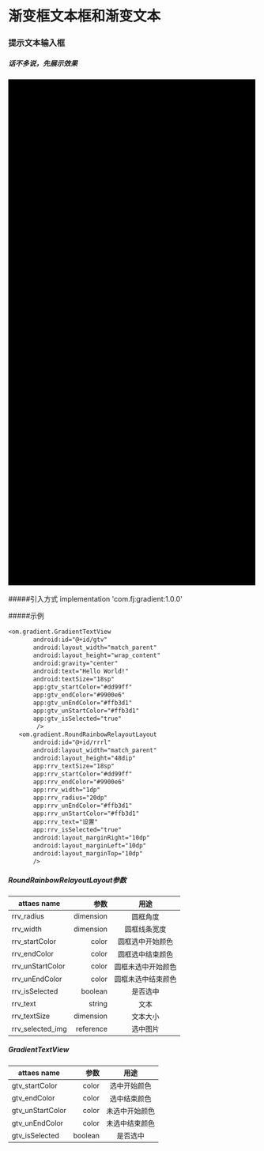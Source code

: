 # 渐变框文本框和渐变文本
### 提示文本输入框
##### 话不多说，先展示效果
![image](https://github.com/fengjian2015/gradient/blob/master/gradient/gifhome_626x1280_5s.gif)

#####引入方式
 implementation 'com.fj:gradient:1.0.0'

 #####示例
 ```
 <om.gradient.GradientTextView
        android:id="@+id/gtv"
        android:layout_width="match_parent"
        android:layout_height="wrap_content"
        android:gravity="center"
        android:text="Hello World!"
        android:textSize="18sp"
        app:gtv_startColor="#dd99ff"
        app:gtv_endColor="#9900e6"
        app:gtv_unEndColor="#ffb3d1"
        app:gtv_unStartColor="#ffb3d1"
        app:gtv_isSelected="true"
         />
    <om.gradient.RoundRainbowRelayoutLayout
        android:id="@+id/rrrl"
        android:layout_width="match_parent"
        android:layout_height="48dip"
        app:rrv_textSize="18sp"
        app:rrv_startColor="#dd99ff"
        app:rrv_endColor="#9900e6"
        app:rrv_width="1dp"
        app:rrv_radius="20dp"
        app:rrv_unEndColor="#ffb3d1"
        app:rrv_unStartColor="#ffb3d1"
        app:rrv_text="设置"
        app:rrv_isSelected="true"
        android:layout_marginRight="10dp"
        android:layout_marginLeft="10dp"
        android:layout_marginTop="10dp"
        />
 ```

##### RoundRainbowRelayoutLayout参数
| attaes name        | 参数   |  用途  |
| --------   | -----:  | :----:  |
| rrv_radius      | dimension |   圆框角度     |
| rrv_width        |   dimension   |  圆框线条宽度  |
| rrv_startColor        |    color    |  圆框选中开始颜色  |
| rrv_endColor        |    color    |  圆框选中结束颜色  |
| rrv_unStartColor        |    color    |  圆框未选中开始颜色 |
| rrv_unEndColor        |    color    |  圆框未选中结束颜色  |
| rrv_isSelected        |    boolean    |  是否选中  |
| rrv_text        |    string    |  文本  |
| rrv_textSize        |    dimension    |  文本大小 |
| rrv_selected_img        |    reference    |  选中图片  |

##### GradientTextView
| attaes name        | 参数   |  用途  |
| --------   | -----:  | :----:  |
| gtv_startColor      | color |   选中开始颜色     |
| gtv_endColor        |   color   |  选中结束颜色  |
| gtv_unStartColor        |    color    |  未选中开始颜色  |
| gtv_unEndColor        |    color    |  未选中结束颜色  |
| gtv_isSelected        |    boolean    |  是否选中  |

